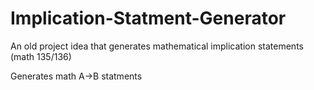 # Implication-Statment-Generator

An old project idea that generates mathematical implication statements (math 135/136)

Generates math A->B statments
